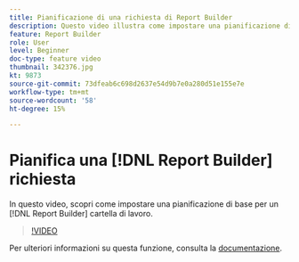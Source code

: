 ```yaml
---
title: Pianificazione di una richiesta di Report Builder
description: Questo video illustra come impostare una pianificazione di base per una cartella di lavoro di Report Builder.
feature: Report Builder
role: User
level: Beginner
doc-type: feature video
thumbnail: 342376.jpg
kt: 9873
source-git-commit: 73dfeab6c698d2637e54d9b7e0a280d51e155e7e
workflow-type: tm+mt
source-wordcount: '58'
ht-degree: 15%

---
```



# Pianifica una [!DNL Report Builder] richiesta

In questo video, scopri come impostare una pianificazione di base per un [!DNL Report Builder] cartella di lavoro.

>[!VIDEO](https://video.tv.adobe.com/v/342376/?quality=12&learn=on)

Per ulteriori informazioni su questa funzione, consulta la [documentazione](https://experienceleague.adobe.com/docs/analytics/analyze/report-builder/t-schedule-a-data-request.html?lang=en).